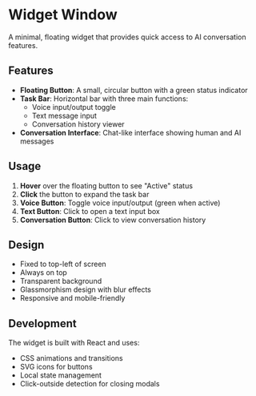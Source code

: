 # Widget Window

A minimal, floating widget that provides quick access to AI conversation features.

## Features

- **Floating Button**: A small, circular button with a green status indicator
- **Task Bar**: Horizontal bar with three main functions:
  - Voice input/output toggle
  - Text message input
  - Conversation history viewer
- **Conversation Interface**: Chat-like interface showing human and AI messages

## Usage

1. **Hover** over the floating button to see "Active" status
2. **Click** the button to expand the task bar
3. **Voice Button**: Toggle voice input/output (green when active)
4. **Text Button**: Click to open a text input box
5. **Conversation Button**: Click to view conversation history

## Design

- Fixed to top-left of screen
- Always on top
- Transparent background
- Glassmorphism design with blur effects
- Responsive and mobile-friendly

## Development

The widget is built with React and uses:
- CSS animations and transitions
- SVG icons for buttons
- Local state management
- Click-outside detection for closing modals
